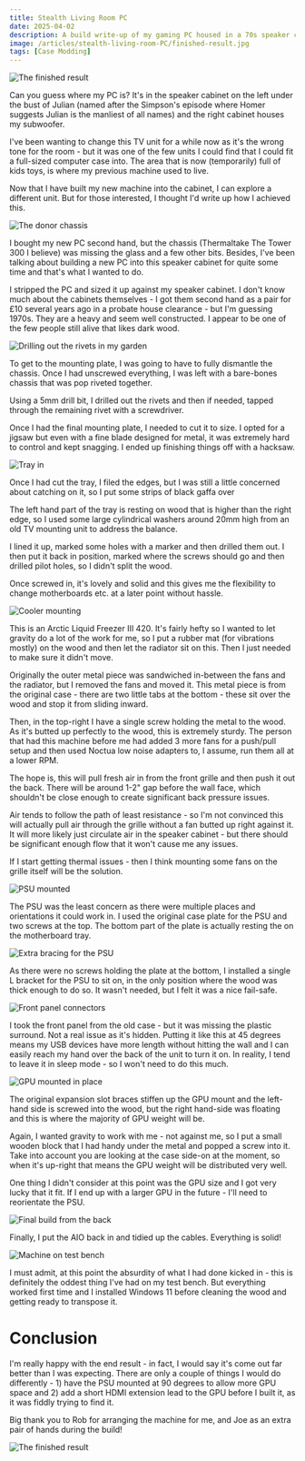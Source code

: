 ```yaml
---
title: Stealth Living Room PC
date: 2025-04-02
description: A build write-up of my gaming PC housed in a 70s speaker cabinet.
image: /articles/stealth-living-room-PC/finished-result.jpg
tags: [Case Modding]
---
```


![The finished result](finished-result.jpg)

Can you guess where my PC is? It's in the speaker cabinet on the left under the bust of Julian (named after the Simpson's episode where Homer suggests Julian is the manliest of all names) and the right cabinet houses my subwoofer. 

I've been wanting to change this TV unit for a while now as it's the wrong tone for the room - but it was one of the few units I could find that I could fit a full-sized computer case into. The area that is now (temporarily) full of kids toys, is where my previous machine used to live.

Now that I have built my new machine into the cabinet, I can explore a different unit. But for those interested, I thought I'd write up how I achieved this. 

![The donor chassis](donor-chassis.jpg)

I bought my new PC second hand, but the chassis (Thermaltake The Tower 300 I believe) was missing the glass and a few other bits. Besides, I've been talking about building a new PC into this speaker cabinet for quite some time and that's what I wanted to do.

I stripped the PC and sized it up against my speaker cabinet. I don't know much about the cabinets themselves - I got them second hand as a pair for £10 several years ago in a probate house clearance - but I'm guessing 1970s. They are a heavy and seem well constructed. I appear to be one of the few people still alive that likes dark wood.

![Drilling out the rivets in my garden](drilling-out-rivets.jpg)

To get to the mounting plate, I was going to have to fully dismantle the chassis. Once I had unscrewed everything, I was left with a bare-bones chassis that was pop riveted together.

Using a 5mm drill bit, I drilled out the rivets and then if needed, tapped through the remaining rivet with a screwdriver. 

Once I had the final mounting plate, I needed to cut it to size. I opted for a jigsaw but even with a fine blade designed for metal, it was extremely hard to control and kept snagging. I ended up finishing things off with a hacksaw.

![Tray in](tray-in.jpg)

Once I had cut the tray, I filed the edges, but I was still a little concerned about catching on it, so I put some strips of black gaffa over

The left hand part of the tray is resting on wood that is higher than the right edge, so I used some large cylindrical washers around 20mm high from an old TV mounting unit to address the balance.

I lined it up, marked some holes with a marker and then drilled them out. I then put it back in position, marked where the screws should go and then drilled pilot holes, so I didn't split the wood.

Once screwed in, it's lovely and solid and this gives me the flexibility to change motherboards etc. at a later point without hassle.

![Cooler mounting](cooler-mounting.jpg)

This is an Arctic Liquid Freezer III 420. It's fairly hefty so I wanted to let gravity do a lot of the work for me, so I put a rubber mat (for vibrations mostly) on the wood and then let the radiator sit on this. Then I just needed to make sure it didn't move.

Originally the outer metal piece was sandwiched in-between the fans and the radiator, but I removed the fans and moved it. This metal piece is from the original case - there are two little tabs at the bottom - these sit over the wood and stop it from sliding inward. 

Then, in the top-right I have a single screw holding the metal to the wood. As it's butted up perfectly to the wood, this is extremely sturdy. The person that had this machine before me had added 3 more fans for a push/pull setup and then used Noctua low noise adapters to, I assume, run them all at a lower RPM. 

The hope is, this will pull fresh air in from the front grille and then push it out the back. There will be around 1-2" gap before the wall face, which shouldn't be close enough to create significant back pressure issues. 

Air tends to follow the path of least resistance - so I'm not convinced this will actually pull air through the grille without a fan butted up right against it. It will more likely just circulate air in the speaker cabinet - but there should be significant enough flow that it won't cause me any issues.

If I start getting thermal issues - then I think mounting some fans on the grille itself will be the solution.

![PSU mounted](PSU-mount.jpg)

The PSU was the least concern as there were multiple places and orientations it could work in. I used the original case plate for the PSU and two screws at the top. The bottom part of the plate is actually resting the on the motherboard tray.

![Extra bracing for the PSU](PSU-extra-brace.jpg)

As there were no screws holding the plate at the bottom, I installed a single L bracket for the PSU to sit on, in the only position where the wood was thick enough to do so. It wasn't needed, but I felt it was a nice fail-safe.

![Front panel connectors](front-panel.jpg)

I took the front panel from the old case - but it was missing the plastic surround. Not a real issue as it's hidden. Putting it like this at 45 degrees means my USB devices have more length without hitting the wall and I can easily reach my hand over the back of the unit to turn it on. In reality, I tend to leave it in sleep mode - so I won't need to do this much.

![GPU mounted in place](GPU-mounted.jpg)

The original expansion slot braces stiffen up the GPU mount and the left-hand side is screwed into the wood, but the right hand-side was floating and this is where the majority of GPU weight will be.

Again, I wanted gravity to work with me - not against me, so I put a small wooden block that I had handy under the metal and popped a screw into it. Take into account you are looking at the case side-on at the moment, so when it's up-right that means the GPU weight will be distributed very well.

One thing I didn't consider at this point was the GPU size and I got very lucky that it fit. If I end up with a larger GPU in the future - I'll need to reorientate the PSU.

![Final build from the back](final-back.jpg)

Finally, I put the AIO back in and tidied up the cables. Everything is solid!

![Machine on test bench](test-bench.jpg)

I must admit, at this point the absurdity of what I had done kicked in - this is definitely the oddest thing I've had on my test bench. But everything worked first time and I installed Windows 11 before cleaning the wood and getting ready to transpose it.

# Conclusion

I'm really happy with the end result - in fact, I would say it's come out far better than I was expecting. There are only a couple of things I would do differently - 1) have the PSU mounted at 90 degrees to allow more GPU space and 2) add a short HDMI extension lead to the GPU before I built it, as it was fiddly trying to find it.

Big thank you to Rob for arranging the machine for me, and Joe as an extra pair of hands during the build!

![The finished result](finished-result.jpg)
